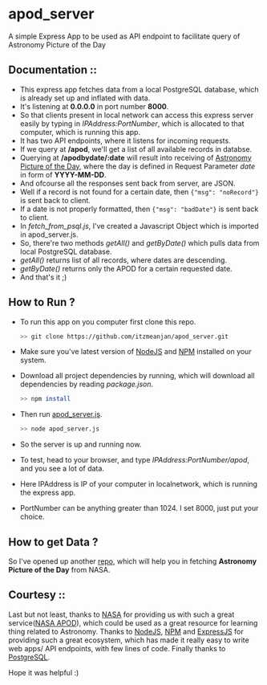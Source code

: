 # apod_server
A simple Express App to be used as API endpoint to facilitate query of Astronomy Picture of the Day

## Documentation ::
  
  - This express app fetches data from a local PostgreSQL database, which is already set up and inflated with data.
  - It's listening at **0.0.0.0** in port number **8000**.
  - So that clients present in local network can access this express server easily by typing in *IPAddress:PortNumber*, which is allocated to that computer, which is running this app.
  - It has two API endpoints, where it listens for incoming requests.
  - If we query at **/apod**, we'll get a list of all available records in databse.
  - Querying at **/apodbydate/:date** will result into receiving of [Astronomy Picture of the Day](https://apod.nasa.gov/apod/), where the day is defined in Request Parameter *date* in form of **YYYY-MM-DD**.
  - And ofcourse all the responses sent back from server, are JSON.
  - Well if a record is not found for a certain date, then ```{"msg": "noRecord"}``` is sent back to client.
  - If a date is not properly formatted, then ```{"msg": "badDate"}``` is sent back to client.
  - In *fetch_from_psql.js*, I've created a Javascript Object which is imported in apod_server.js.
  - So, there're two methods *getAll()* and *getByDate()* which pulls data from local PostgreSQL database.
  - *getAll()* returns list of all records, where dates are descending.
  - *getByDate()* returns only the APOD for a certain requested date.
  - And that's it ;)
  
## How to Run ?

  - To run this app on you computer first clone this repo.
    
    ```bash
    >> git clone https://github.com/itzmeanjan/apod_server.git
    ```
  
  - Make sure you've latest version of [NodeJS](https://nodejs.org/en/) and [NPM](https://www.npmjs.com/) installed on your system.
  - Download all project dependencies by running, which will download all dependencies by reading *package.json*.
    
    ```bash
    >> npm install
    ```
    
  - Then run [apod_server.js](https://github.com/itzmeanjan/apod_server/blob/master/apod_server.js).
    
    ```bash
    >> node apod_server.js
    ```
    
  - So the server is up and running now.
  
  - To test, head to your browser, and type *IPAddress:PortNumber/apod*, and you see a lot of data.
  
  - Here IPAddress is IP of your computer in localnetwork, which is running the express app.
  
  - PortNumber can be anything greater than 1024. I set 8000, just put your choice.
  

## How to get Data ?

  So I've opened up another [repo](https://github.com/itzmeanjan/apod_fetcher), which will help you in fetching **Astronomy Picture of the Day** from NASA.


## Courtesy ::
  Last but not least, thanks to [NASA](https://www.nasa.gov/) for providing us with such a great service([NASA APOD](https://apod.nasa.gov/apod/)), which could be used as a great resource for learning thing related to Astronomy. 
  Thanks to [NodeJS](https://nodejs.org/en/), [NPM](https://www.npmjs.com/) and [ExpressJS](http://expressjs.com/) for providing such a great ecosystem, which has made it really easy to write web apps/ API endpoints, with few lines of code.
  Finally thanks to [PostgreSQL](https://postgresql.org/).


Hope it was helpful :)
